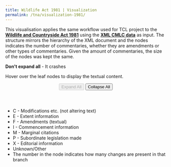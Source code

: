 ```yaml
---
title: Wildlife Act 1981 | Visualization
permalink: /tna/visualization-1981/
---
```


<div class="narrow">
  <p>This visualisation applies the same workflow used for TCL project to the <strong><a href="http://www.legislation.gov.uk/ukpga/1981/69/contents">Wildlife and Countryside Act 1981</a></strong> using the <strong><a href="http://www.legislation.gov.uk/ukpga/1981/69/data.xml">XML CMLC data</a></strong> as input. The structure mirrors the hierarchy of the XML document and the nodes indicates the number of commentaries, whether they are amendments or other types of commentaries. Given the amount of commentaries, the size of the nodes was kept the same.</p>

  <p><strong>Don't expand all</strong> - It crashes</p>
  <p>Hover over the leaf nodes to display the textual content.</p>
  <header>
    <button class="expandAll expand" disabled>Expand All</button>
    <button class="collapseAll collapse">Collapse All</button>
  </header>

  <ul>
    <li><i class="fa fa-circle" aria-label="legend option" style="color: orange;"></i> C - Modifications etc. (not altering text)</li>
    <li><i class="fa fa-circle" aria-label="legend option" style="color: #ffee00;"></i> E - Extent information</li>
    <li><i class="fa fa-circle" aria-label="legend option" style="color: #06d6a0;"></i> F - Amendments (textual)</li>
    <li><i class="fa fa-circle" aria-label="legend option" style="color: #ff0066;"></i> I - Commencement information</li>
    <li><i class="fa fa-circle" aria-label="legend option" style="color: purple;"></i> M - Marginal citations</li>
    <li><i class="fa fa-circle" aria-label="legend option" style="color: #00aaff;"></i> P - Subordinate legislation made</li>
    <li><i class="fa fa-circle" aria-label="legend option" style="color: #334477;"></i> X - Editorial information</li>
    <li><i class="fa fa-circle" aria-label="legend option" style="color: grey;"></i> Unknown/Other</li>
    <li>The number in the node indicates how many changes are present in that branch</li>
  </ul>
</div>

<div id="viz">
</div>

